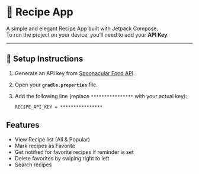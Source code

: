 # 🍳 Recipe App

A simple and elegant Recipe App built with Jetpack Compose.  
To run the project on your device, you’ll need to add your **API Key**.

---

## 🔑 Setup Instructions

1. Generate an API key from [Spoonacular Food API](https://spoonacular.com/food-api).
2. Open your **`gradle.properties`** file.
3. Add the following line (replace `****************` with your actual key):

   ```properties
   RECIPE_API_KEY = ****************

## Features
- View Recipe list (All & Popular)
- Mark recipes as Favorite
- Get notified for favorite recipes if reminder is set
- Delete favorites by swiping right to left
- Search recipes